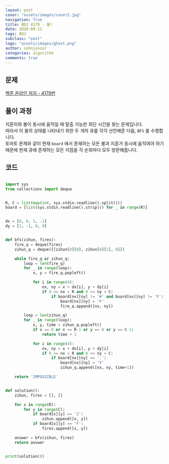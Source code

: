 ```yaml
---
layout: post
cover: "assets/images/cover2.jpg"
navigation: True
title: BOJ 4179 - 불!
date: 2020-09-12
tags: BOJ
subclass: "post"
logo: "assets/images/ghost.png"
author: sohnjunior
categories: algorithm
comments: true
---
```


## 문제

[백준 온라인 저지 - 4179번](https://www.acmicpc.net/problem/4179)

## 풀이 과정

지훈이와 불이 동시에 움직일 때 탈출 가능한 최단 시간을 찾는 문제입니다. <br>
따라서 이 둘의 상태를 나타내기 위한 두 개의 큐를 각각 선언해준 다음, `BFS` 를 수행합니다. <br>
토마토 문제와 같이 현재 `board` 에서 존재하는 모든 불과 지훈가 동시에 움직여야 하기 때문에 현재 큐에 존재하는 모든 지점을 각 순회마다 모두 방문해줍니다. <br>

## 코드

```python

import sys
from collections import deque


R, C = list(map(int, sys.stdin.readline().split()))
board = [list(sys.stdin.readline().strip()) for _ in range(R)]


dx = [0, 0, 1, -1]
dy = [1, -1, 0, 0]


def bfs(zihun, fires):
    fire_q = deque(fires)
    zihun_q = deque([[zihun[0][0], zihun[0][1], 0]])

    while fire_q or zihun_q:
        loop = len(fire_q)
        for _ in range(loop):
            x, y = fire_q.popleft()

            for i in range(4):
                nx, ny = x + dx[i], y + dy[i]
                if 0 <= nx < R and 0 <= ny < C:
                    if board[nx][ny] != '#' and board[nx][ny] != 'F':
                        board[nx][ny] = 'F'
                        fire_q.append([nx, ny])

        loop = len(zihun_q)
        for _ in range(loop):
            x, y, time = zihun_q.popleft()
            if x == 0 or x == R-1 or y == 0 or y == C-1:
                return time + 1

            for i in range(4):
                nx, ny = x + dx[i], y + dy[i]
                if 0 <= nx < R and 0 <= ny < C:
                    if board[nx][ny] == '.':
                        board[nx][ny] = 'V'
                        zihun_q.append([nx, ny, time+1])

    return 'IMPOSSIBLE'


def solution():
    zihun, fires = [], []

    for x in range(R):
        for y in range(C):
            if board[x][y] == 'J':
                zihun.append([x, y])
            if board[x][y] == 'F':
                fires.append([x, y])

    answer = bfs(zihun, fires)
    return answer


print(solution())


```
